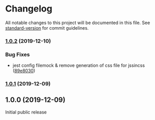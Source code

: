 # Changelog

All notable changes to this project will be documented in this file. See [standard-version](https://github.com/conventional-changelog/standard-version) for commit guidelines.

### [1.0.2](https://github.com/wadehrarshpreet/react-create-library/compare/v1.0.1...v1.0.2) (2019-12-10)


### Bug Fixes

* jest config filemock & remove generation of css file for jssincss ([89e8030](https://github.com/wadehrarshpreet/react-create-library/commit/89e803099cbc2ea1d0e8c1357b2dd1fc3eb5bbaa))

### [1.0.1](https://github.com/wadehrarshpreet/react-create-library/compare/v1.0.0...v1.0.1) (2019-12-09)

## 1.0.0 (2019-12-09)

Initial public release